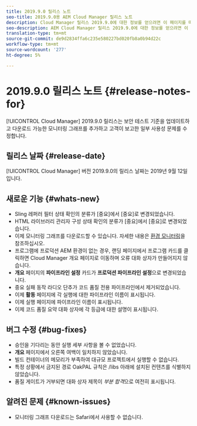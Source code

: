 ```yaml
---
title: 2019.9.0 릴리스 노트
seo-title: 2019.9.0용 AEM Cloud Manager 릴리스 노트
description: Cloud Manager 릴리스 2019.9.0에 대한 정보를 얻으려면 이 페이지를 따르십시오.
seo-description: AEM Cloud Manager 릴리스 2019.9.0에 대한 정보를 얻으려면 이 페이지를 따르십시오.
translation-type: tm+mt
source-git-commit: de9d2834ffa6c235e580227bd020fb8a0b94d22c
workflow-type: tm+mt
source-wordcount: '277'
ht-degree: 5%

---
```


# 2019.9.0 릴리스 노트 {#release-notes-for}

[!UICONTROL Cloud Manager] 2019.9.0 릴리스는 보안 테스트 기준을 업데이트하고 다운로드 가능한 모니터링 그래프를 추가하고 고객이 보고한 일부 사용성 문제를 수정합니다.

## 릴리스 날짜 {#release-date}

[!UICONTROL Cloud Manager] 버전 2019.9.0의 릴리스 날짜는 2019년 9월 12일입니다.

## 새로운 기능 {#whats-new}

* Sling 레퍼러 필터 상태 확인의 분류가 [중요]에서 [중요]로 변경되었습니다.
* HTML 라이브러리 관리자 구성 상태 확인의 분류가 [중요]에서 [중요]로 변경되었습니다.
* 이제 모니터링 그래프를 다운로드할 수 있습니다. 자세한 내용은 [환경 모니터링](monitor-your-environments.md)을 참조하십시오.
* 프로그램에 프로덕션 AEM 환경이 없는 경우, 랜딩 페이지에서 프로그램 카드를 클릭하면 Cloud Manager 개요 페이지로 이동하며 오류 대화 상자가 만들어지지 않습니다.
* **개요** 페이지의 **파이프라인 설정** 카드가 **프로덕션 파이프라인 설정**&#x200B;으로 변경되었습니다.
* 중요 실패 동작 라디오 단추가 코드 품질 전용 파이프라인에서 제거되었습니다.
* 이제 **활동** 페이지에 각 실행에 대한 파이프라인 이름이 표시됩니다.
* 이제 실행 페이지에 파이프라인 이름이 표시됩니다.
* 이제 코드 품질 요약 대화 상자에 각 등급에 대한 설명이 표시됩니다.

## 버그 수정 {#bug-fixes}

* 승인을 기다리는 동안 실행 세부 사항을 볼 수 없었습니다.
* **개요** 페이지에서 오른쪽 여백이 일치하지 않았습니다.
* 빌드 컨테이너의 메모리가 부족하여 대규모 프로젝트에서 실행할 수 없습니다.
* 특정 상황에서 금지된 경로 OakPAL 규칙은 /libs 아래에 설치된 컨텐츠를 식별하지 않았습니다.
* 품질 게이트가 거부되면 대화 상자 제목이 *부분 합격*&#x200B;으로 여전히 표시됩니다.

## 알려진 문제 {#known-issues}

* 모니터링 그래프 다운로드는 Safari에서 사용할 수 없습니다.
